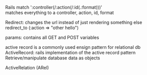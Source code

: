 Rails
match ':controller(/:action(/:id(.:format)))'  
matches everything to a controller, action, id, format

Redirect: changes the url instead of just rendering something else  
redirect_to (:action => "other hello")

params: contains all GET and POST variables

active record is a commonly used ensign pattern for relational db  
ActiveRecord: rails implementation of the active record pattern  
Retrieve/manipulate database data as objects

ActiveRelation (ARel)
